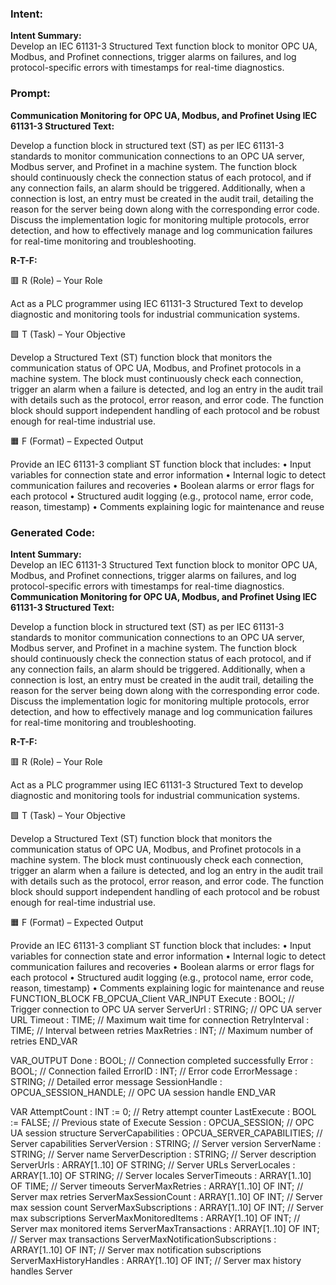 ### Intent:
**Intent Summary:**  
Develop an IEC 61131-3 Structured Text function block to monitor OPC UA, Modbus, and Profinet connections, trigger alarms on failures, and log protocol-specific errors with timestamps for real-time diagnostics.

### Prompt:
**Communication Monitoring for OPC UA, Modbus, and Profinet Using IEC 61131-3 Structured Text:**

Develop a function block in structured text (ST) as per IEC 61131-3 standards to monitor communication connections to an OPC UA server, Modbus server, and Profinet in a machine system. The function block should continuously check the connection status of each protocol, and if any connection fails, an alarm should be triggered. Additionally, when a connection is lost, an entry must be created in the audit trail, detailing the reason for the server being down along with the corresponding error code. Discuss the implementation logic for monitoring multiple protocols, error detection, and how to effectively manage and log communication failures for real-time monitoring and troubleshooting.

**R-T-F:**

🟥 R (Role) – Your Role

Act as a PLC programmer using IEC 61131-3 Structured Text to develop diagnostic and monitoring tools for industrial communication systems.

🟩 T (Task) – Your Objective

Develop a Structured Text (ST) function block that monitors the communication status of OPC UA, Modbus, and Profinet protocols in a machine system. The block must continuously check each connection, trigger an alarm when a failure is detected, and log an entry in the audit trail with details such as the protocol, error reason, and error code. The function block should support independent handling of each protocol and be robust enough for real-time industrial use.

🟧 F (Format) – Expected Output

Provide an IEC 61131-3 compliant ST function block that includes:
	•	Input variables for connection state and error information
	•	Internal logic to detect communication failures and recoveries
	•	Boolean alarms or error flags for each protocol
	•	Structured audit logging (e.g., protocol name, error code, reason, timestamp)
	•	Comments explaining logic for maintenance and reuse

### Generated Code:
**Intent Summary:**  
Develop an IEC 61131-3 Structured Text function block to monitor OPC UA, Modbus, and Profinet connections, trigger alarms on failures, and log protocol-specific errors with timestamps for real-time diagnostics.
**Communication Monitoring for OPC UA, Modbus, and Profinet Using IEC 61131-3 Structured Text:**

Develop a function block in structured text (ST) as per IEC 61131-3 standards to monitor communication connections to an OPC UA server, Modbus server, and Profinet in a machine system. The function block should continuously check the connection status of each protocol, and if any connection fails, an alarm should be triggered. Additionally, when a connection is lost, an entry must be created in the audit trail, detailing the reason for the server being down along with the corresponding error code. Discuss the implementation logic for monitoring multiple protocols, error detection, and how to effectively manage and log communication failures for real-time monitoring and troubleshooting.

**R-T-F:**

🟥 R (Role) – Your Role

Act as a PLC programmer using IEC 61131-3 Structured Text to develop diagnostic and monitoring tools for industrial communication systems.

🟩 T (Task) – Your Objective

Develop a Structured Text (ST) function block that monitors the communication status of OPC UA, Modbus, and Profinet protocols in a machine system. The block must continuously check each connection, trigger an alarm when a failure is detected, and log an entry in the audit trail with details such as the protocol, error reason, and error code. The function block should support independent handling of each protocol and be robust enough for real-time industrial use.

🟧 F (Format) – Expected Output

Provide an IEC 61131-3 compliant ST function block that includes:
	•	Input variables for connection state and error information
	•	Internal logic to detect communication failures and recoveries
	•	Boolean alarms or error flags for each protocol
	•	Structured audit logging (e.g., protocol name, error code, reason, timestamp)
	•	Comments explaining logic for maintenance and reuse
FUNCTION_BLOCK FB_OPCUA_Client
VAR_INPUT
    Execute : BOOL; // Trigger connection to OPC UA server
    ServerUrl : STRING; // OPC UA server URL
    Timeout : TIME; // Maximum wait time for connection
    RetryInterval : TIME; // Interval between retries
    MaxRetries : INT; // Maximum number of retries
END_VAR

VAR_OUTPUT
    Done : BOOL; // Connection completed successfully
    Error : BOOL; // Connection failed
    ErrorID : INT; // Error code
    ErrorMessage : STRING; // Detailed error message
    SessionHandle : OPCUA_SESSION_HANDLE; // OPC UA session handle
END_VAR

VAR
    AttemptCount : INT := 0; // Retry attempt counter
    LastExecute : BOOL := FALSE; // Previous state of Execute
    Session : OPCUA_SESSION; // OPC UA session structure
    ServerCapabilities : OPCUA_SERVER_CAPABILITIES; // Server capabilities
    ServerVersion : STRING; // Server version
    ServerName : STRING; // Server name
    ServerDescription : STRING; // Server description
    ServerUrls : ARRAY[1..10] OF STRING; // Server URLs
    ServerLocales : ARRAY[1..10] OF STRING; // Server locales
    ServerTimeouts : ARRAY[1..10] OF TIME; // Server timeouts
    ServerMaxRetries : ARRAY[1..10] OF INT; // Server max retries
    ServerMaxSessionCount : ARRAY[1..10] OF INT; // Server max session count
    ServerMaxSubscriptions : ARRAY[1..10] OF INT; // Server max subscriptions
    ServerMaxMonitoredItems : ARRAY[1..10] OF INT; // Server max monitored items
    ServerMaxTransactions : ARRAY[1..10] OF INT; // Server max transactions
    ServerMaxNotificationSubscriptions : ARRAY[1..10] OF INT; // Server max notification subscriptions
    ServerMaxHistoryHandles : ARRAY[1..10] OF INT; // Server max history handles
    Server
